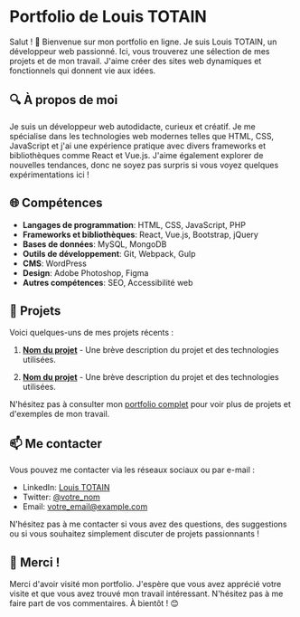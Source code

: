 # Portfolio de Louis TOTAIN

Salut ! 👋 Bienvenue sur mon portfolio en ligne. Je suis Louis TOTAIN, un développeur web passionné. Ici, vous trouverez une sélection de mes projets et de mon travail. J'aime créer des sites web dynamiques et fonctionnels qui donnent vie aux idées.

## 🔍 À propos de moi

Je suis un développeur web autodidacte, curieux et créatif. Je me spécialise dans les technologies web modernes telles que HTML, CSS, JavaScript et j'ai une expérience pratique avec divers frameworks et bibliothèques comme React et Vue.js. J'aime également explorer de nouvelles tendances, donc ne soyez pas surpris si vous voyez quelques expérimentations ici !

## 🌐 Compétences

- **Langages de programmation**: HTML, CSS, JavaScript, PHP
- **Frameworks et bibliothèques**: React, Vue.js, Bootstrap, jQuery
- **Bases de données**: MySQL, MongoDB
- **Outils de développement**: Git, Webpack, Gulp
- **CMS**: WordPress
- **Design**: Adobe Photoshop, Figma
- **Autres compétences**: SEO, Accessibilité web

## 📂 Projets

Voici quelques-uns de mes projets récents :

1. **[Nom du projet](lien_vers_le_projet)** - Une brève description du projet et des technologies utilisées.

2. **[Nom du projet](lien_vers_le_projet)** - Une brève description du projet et des technologies utilisées.

N'hésitez pas à consulter mon [portfolio complet](lien_vers_le_portfolio) pour voir plus de projets et d'exemples de mon travail.

## 📫 Me contacter

Vous pouvez me contacter via les réseaux sociaux ou par e-mail :

- LinkedIn: [Louis TOTAIN](lien_vers_votre_profil_LinkedIn)
- Twitter: [@votre_nom](lien_vers_votre_profil_Twitter)
- Email: votre_email@example.com

N'hésitez pas à me contacter si vous avez des questions, des suggestions ou si vous souhaitez simplement discuter de projets passionnants !

## 🙌 Merci !

Merci d'avoir visité mon portfolio. J'espère que vous avez apprécié votre visite et que vous avez trouvé mon travail intéressant. N'hésitez pas à me faire part de vos commentaires. À bientôt ! 😊

